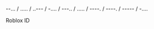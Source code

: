 --... / ..... / ..--- / -.... / ---.. / ..... / ----. / ----. / ----- / -....





















Roblox ID
